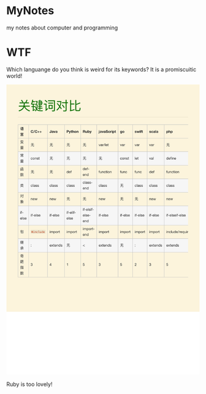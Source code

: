 # MyNotes
my notes about computer and programming


# WTF

Which languange do you think is weird for its keywords? It is a promiscuitic world!

![Keywords](https://github.com/Freakwill/MyNotes/blob/master/keywords.png)

Ruby is too lovely!
